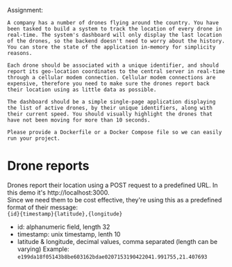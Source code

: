Assignment:  

```
A company has a number of drones flying around the country. You have been tasked to build a system to track the location of every drone in real-time. The system's dashboard will only display the last location of the drones, so the backend doesn't need to worry about the history. You can store the state of the application in-memory for simplicity reasons.

Each drone should be associated with a unique identifier, and should report its geo-location coordinates to the central server in real-time through a cellular modem connection. Cellular modem connections are expensive, therefore you need to make sure the drones report back their location using as little data as possible.

The dashboard should be a simple single-page application displaying the list of active drones, by their unique identifiers, along with their current speed. You should visually highlight the drones that have not been moving for more than 10 seconds.

Please provide a Dockerfile or a Docker Compose file so we can easily run your project.
```

# Drone reports
Drones report their location using a POST request to a predefined URL. In this demo it's http://localhost:3000.  
Since we need them to be cost effective, they're using this as a predefined format of their message:   
`{id}{timestamp}{latitude},{longitude}`  
- id: alphanumeric field, length 32
- timestamp: unix timestamp, lenth 10
- latitude & longitude, decimal values, comma separated (length can be varying)
Example:  
`e199da18f05143b8be603162bdae0207153190422041.991755,21.407693`